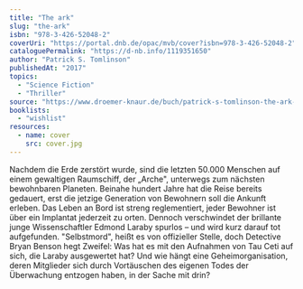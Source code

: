 ```yaml
---
title: "The ark"
slug: "the-ark"
isbn: "978-3-426-52048-2"
coverUri: "https://portal.dnb.de/opac/mvb/cover?isbn=978-3-426-52048-2"
cataloguePermalink: "https://d-nb.info/1119351650"
author: "Patrick S. Tomlinson"
publishedAt: "2017"
topics:
  - "Science Fiction"
  - "Thriller"
source: "https://www.droemer-knaur.de/buch/patrick-s-tomlinson-the-ark-die-letzte-reise-der-menschheit-9783426520482"
booklists:
  - "wishlist"
resources:
  - name: cover
    src: cover.jpg
---
```

Nachdem die Erde zerstört wurde, sind die letzten 50.000 Menschen auf einem 
gewaltigen Raumschiff, der „Arche", unterwegs zum nächsten bewohnbaren 
Planeten. Beinahe hundert Jahre hat die Reise bereits gedauert, erst die 
jetzige Generation von Bewohnern soll die Ankunft erleben. Das Leben an Bord 
ist streng reglementiert, jeder Bewohner ist über ein Implantat jederzeit zu 
orten. Dennoch verschwindet der brillante junge Wissenschaftler Edmond Laraby 
spurlos – und wird kurz darauf tot aufgefunden. "Selbstmord", heißt es von 
offizieller Stelle, doch Detective Bryan Benson hegt Zweifel: Was hat es mit 
den Aufnahmen von Tau Ceti auf sich, die Laraby ausgewertet hat? Und wie hängt 
eine Geheimorganisation, deren Mitglieder sich durch Vortäuschen des eigenen 
Todes der Überwachung entzogen haben, in der Sache mit drin?